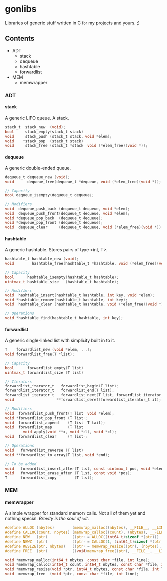 # gonlibs
Libraries of generic stuff written in C for my projects and yours. ;)

## Contents
  * ADT
    * stack
    * dequeue
    * hashtable
    * forwardlist
  * MEM
    * memwrapper

### ADT
#### stack
A generic LIFO queue. A stack.

```c
stack_t  stack_new  (void);
bool     stack_empty(stack_t stack);
void     stack_push (stack_t stack, void *elem);
void    *stack_pop  (stack_t stack);
void     stack_free (stack_t *stack, void (*elem_free)(void *));
```

#### dequeue
A generic double-ended queue.

```c
dequeue_t dequeue_new (void);
void      dequeue_free(dequeue_t *dequeue, void (*elem_free)(void *));

// Capacity
bool dequeue_isempty(dequeue_t dequeue);

// Modifiers
void  dequeue_push_back (dequeue_t dequeue, void *elem);
void  dequeue_push_front(dequeue_t dequeue, void *elem);
void *dequeue_pop_back  (dequeue_t dequeue);
void *dequeue_pop_front (dequeue_t dequeue);
void  dequeue_clear     (dequeue_t dequeue, void (*elem_free)(void *));
```

#### hashtable
A generic hashtable. Stores pairs of type <int, T>.

```c
hashtable_t hashtable_new (void);
void        hashtable_free(hashtable_t *hashtable, void (*elem_free)(void *));

// Capacity
bool      hashtable_isempty(hashtable_t hashtable);
uintmax_t hashtable_size   (hashtable_t hashtable);

// Modifiers
void  hashtable_insert(hashtable_t hashtable, int key, void *elem);
void *hashtable_remove(hashtable_t hashtable, int key);
void  hashtable_clear (hashtable_t hashtable, void (*elem_free)(void *));

// Operations
void *hashtable_find(hashtable_t hashtable, int key);
```

#### forwardlist
A generic single-linked list with simplicity built in to it.

```c
T    forwardlist_new (void *elem, ...);
void forwardlist_free(T *list);

// Capacity
bool      forwardlist_empty(T list);
uintmax_t forwardlist_size (T list);

// Iterators
forwardlist_iterator_t   forwardlist_begin(T list);
forwardlist_iterator_t   forwardlist_end(T list);
forwardlist_iterator_t   forwardlist_next(T list, forwardlist_iterator_t it);
void                   **forwardlist_deref(forwardlist_iterator_t it);

// Modifiers
void  forwardlist_push_front(T list, void *elem);
void *forwardlist_pop_front (T list);
void  forwardlist_append    (T list, T tail);
void  forwardlist_map       (T list,
        void apply(void **x, void *cl), void *cl);
void  forwardlist_clear     (T list);

// Operations
void   forwardlist_reverse (T list);
void **forwardlist_to_array(T list, void *end);

// To be added
void   forwardlist_insert_after(T list, const uintmax_t pos, void *elem);
void   forwardlist_erase_after (T list, const void *pos);
T      forwardlist_copy        (T list);
```

### MEM
#### memwrapper
A simple wrapper for standard memory calls. Not all of them yet and nothing special. *Brevity is the soul of wit.*

```c
#define ALLOC (nbytes)        (memwrap_malloc((nbytes), __FILE__, __LINE__))
#define CALLOC(count, nbytes) (memwrap_calloc((count), (nbytes), __FILE__, __LINE__))
#define NEW   (ptr)           ((ptr) = ALLOC((int64_t)sizeof *(ptr)))
#define NEWZ  (ptr)           ((ptr) = CALLOC(1, (int64_t)sizeof *(ptr)))
#define RESIZE(ptr, nbytes)   ((ptr) = memwrap_resize((ptr), (nbytes), __FILE__, __LINE__))
#define FREE  (ptr)           ((void)memwrap_free((ptr), __FILE__, __LINE__), (ptr) = NULL)

void *memwrap_malloc(int64_t nbytes, const char *file, int line);
void *memwrap_calloc(int64_t count, int64_t nbytes, const char *file, int line);
void *memwrap_resize(void *ptr, int64_t nbytes, const char *file, int line);
void  memwrap_free  (void *ptr, const char *file, int line);
```

